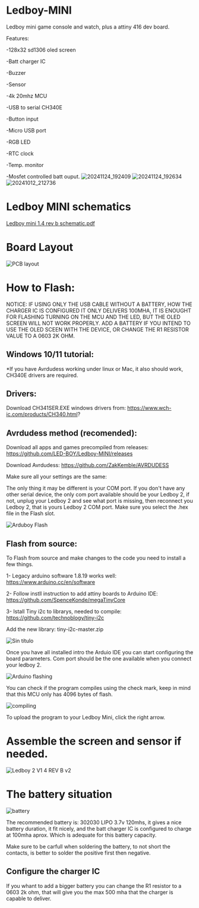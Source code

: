 # Ledboy-MINI
Ledboy  mini game console and watch, plus a attiny 416 dev board.

Features: 

-128x32 sd1306 oled screen

-Batt charger IC

-Buzzer

-Sensor

-4k 20mhz MCU

-USB to serial CH340E

-Button input

-Micro USB port

-RGB LED

-RTC clock

-Temp. monitor

-Mosfet controlled batt ouput.
![20241124_192409](https://github.com/user-attachments/assets/6db445f6-dd00-4e11-9ec9-f807e5c56194)
![20241124_192634](https://github.com/user-attachments/assets/98457841-556e-4789-9c1f-1a8ea2f5075d)
![20241012_212736](https://github.com/user-attachments/assets/9099f9ec-bdde-4ca3-9121-9837cd252f21)

# Ledboy MINI schematics 

[Ledboy mini 1.4 rev b schematic.pdf](https://github.com/user-attachments/files/17895039/Ledboy.mini.1.4.rev.b.schematic.pdf)

# Board Layout

![PCB layout](https://github.com/user-attachments/assets/4d0872dd-545f-4ed2-84ed-03da116033b0)

# How to Flash:

NOTICE:
IF USING ONLY THE USB CABLE WITHOUT A BATTERY, HOW THE CHARGER IC IS CONFIGURED IT ONLY DELIVERS  100MHA, IT IS ENOUGHT FOR FLASHING TURNING ON THE MCU AND THE LED, BUT THE OLED SCREEN WILL NOT WORK PROPERLY.
ADD A BATTERY IF YOU INTEND TO USE THE OLED SCEEN WITH THE DEVICE, OR CHANGE THE R1 RESISTOR VALUE TO A 0603 2K OHM.

## Windows 10/11 tutorial:

*If you have Avrdudess working under linux or Mac, it also should work, CH340E drivers are required.

## Drivers:
Download CH341SER.EXE windows drivers from: https://www.wch-ic.com/products/CH340.html?

## Avrdudess method (recomended):

Download all apps and games precompiled from releases: https://github.com/LED-BOY/Ledboy-MINI/releases

Download Avrdudess: https://github.com/ZakKemble/AVRDUDESS

Make sure all your settings are the same:

The only thing it may be different is your COM port.
If you don't have any other serial device, the only com port available should be your Ledboy 2,
if not, unplug your Ledboy 2 and see what port is missing, then reconnect you Ledboy 2, that is yours Ledboy 2 COM port.
Make sure you select the .hex file in the Flash slot.

![Arduboy Flash](https://github.com/user-attachments/assets/a127568a-98b8-4a76-89c8-585375451b3f)

## Flash from source:
To Flash from source and make changes to the code you need to install a few things.

1- Legacy arduino software 1.8.19 works well: https://www.arduino.cc/en/software

2- Follow instll instruction to add attiny boards to Arduino IDE: https://github.com/SpenceKonde/megaTinyCore

3- Istall Tiny i2c to librarys, needed to compile: https://github.com/technoblogy/tiny-i2c

Add the new library: tiny-i2c-master.zip

![Sin título](https://github.com/user-attachments/assets/854a74bd-942c-4249-bd1e-0438a1baa2de)


Once you have all installed intro the Arduio IDE you can start configuring the board parameters.
Com port should be the one available when you connect your ledboy 2.

![Arduino flashing](https://github.com/user-attachments/assets/aaa7249f-504b-4a52-8b88-f2495a363767)

You can check if the program compiles using the check mark, keep in mind that this MCU only has 4096 bytes of flash.

![compiling](https://github.com/user-attachments/assets/430df620-a212-444f-8175-08b5f0bdbdc2)

To upload the program to your Ledboy Mini, click the right arrow.

# Assemble the screen and sensor if needed.

![Ledboy 2 V1 4 REV B v2](https://github.com/user-attachments/assets/519a719d-0682-4ba5-9a2b-10de1a844c91)

# The battery situation

![battery](https://github.com/user-attachments/assets/2af62154-1f2b-4bde-8878-27d9f8a527b7)

The recommended battery is: 302030 LIPO 3.7v 120mhs, it gives a nice battery duration, it fit nicely, and the batt charger IC is configured to charge at 100mha aprox.
Which is adequate for this battery capacity.

Make sure to be carfull when soldering the battery, to not short the contacts, is better to solder the positive first then negative.

## Configure the charger IC

If you whant to add a bigger battery you can change the R1 resistor to a 0603 2k ohm, that will give you the max 500 mha that the charger is capable to deliver. 
